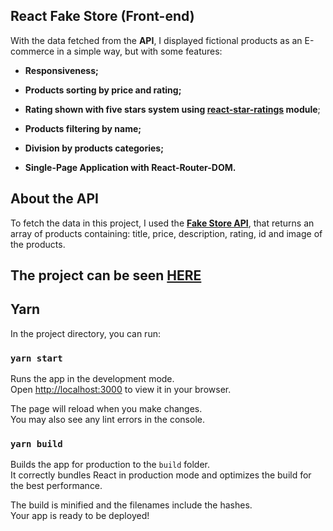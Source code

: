 ## React Fake Store (Front-end)

With the data fetched from the **API**, I displayed fictional products as an E-commerce in a simple way, but with some features:

- **Responsiveness;**

- **Products sorting by price and rating;**

- **Rating shown with five stars system using <a rel="external" target="_blank" href="https://www.npmjs.com/package/react-star-ratings">react-star-ratings</a> module**;

- **Products filtering by name;**

- **Division by products categories;**

- **Single-Page Application with React-Router-DOM.**

  

## About the API

To fetch the data in this project, I used the <a rel="external" target="_blank" href="https://fakestoreapi.com/">**Fake Store API**</a>, that returns an array of products containing: title, price, description, rating, id and image of the products.



 ## The project can be seen <a rel="external" target="_blank" href="https://react-store-project-danielvaleriote.netlify.app/">HERE</a>



## Yarn

In the project directory, you can run:

### `yarn start`

Runs the app in the development mode.\
Open [http://localhost:3000](http://localhost:3000) to view it in your browser.

The page will reload when you make changes.\
You may also see any lint errors in the console.

### `yarn build`

Builds the app for production to the `build` folder.\
It correctly bundles React in production mode and optimizes the build for the best performance.

The build is minified and the filenames include the hashes.\
Your app is ready to be deployed!
